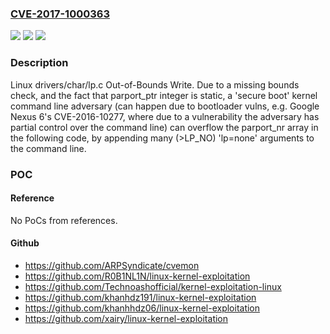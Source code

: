 ### [CVE-2017-1000363](https://cve.mitre.org/cgi-bin/cvename.cgi?name=CVE-2017-1000363)
![](https://img.shields.io/static/v1?label=Product&message=n%2Fa&color=blue)
![](https://img.shields.io/static/v1?label=Version&message=n%2Fa&color=blue)
![](https://img.shields.io/static/v1?label=Vulnerability&message=n%2Fa&color=brighgreen)

### Description

Linux drivers/char/lp.c Out-of-Bounds Write. Due to a missing bounds check, and the fact that parport_ptr integer is static, a 'secure boot' kernel command line adversary (can happen due to bootloader vulns, e.g. Google Nexus 6's CVE-2016-10277, where due to a vulnerability the adversary has partial control over the command line) can overflow the parport_nr array in the following code, by appending many (>LP_NO) 'lp=none' arguments to the command line.

### POC

#### Reference
No PoCs from references.

#### Github
- https://github.com/ARPSyndicate/cvemon
- https://github.com/R0B1NL1N/linux-kernel-exploitation
- https://github.com/Technoashofficial/kernel-exploitation-linux
- https://github.com/khanhdz191/linux-kernel-exploitation
- https://github.com/khanhhdz06/linux-kernel-exploitation
- https://github.com/xairy/linux-kernel-exploitation


